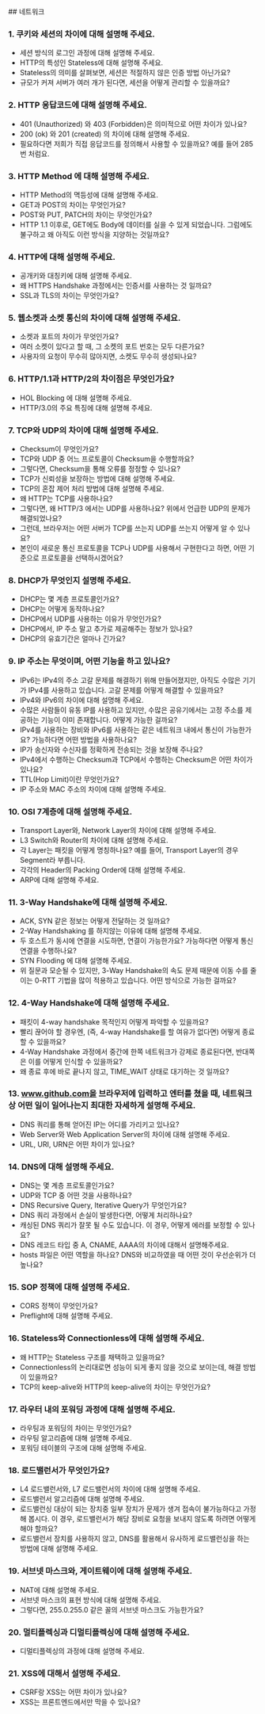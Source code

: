 \## 네트워크

### 1\. 쿠키와 세션의 차이에 대해 설명해 주세요.

*   세션 방식의 로그인 과정에 대해 설명해 주세요.
*   HTTP의 특성인 Stateless에 대해 설명해 주세요.
*   Stateless의 의미를 살펴보면, 세션은 적절하지 않은 인증 방법 아닌가요?
*   규모가 커져 서버가 여러 개가 된다면, 세션을 어떻게 관리할 수 있을까요?

### 2\. HTTP 응답코드에 대해 설명해 주세요.

*   401 (Unauthorized) 와 403 (Forbidden)은 의미적으로 어떤 차이가 있나요?
*   200 (ok) 와 201 (created) 의 차이에 대해 설명해 주세요.
*   필요하다면 저희가 직접 응답코드를 정의해서 사용할 수 있을까요? 예를 들어 285번 처럼요.

### 3\. HTTP Method 에 대해 설명해 주세요.

*   HTTP Method의 멱등성에 대해 설명해 주세요.
*   GET과 POST의 차이는 무엇인가요?
*   POST와 PUT, PATCH의 차이는 무엇인가요?
*   HTTP 1.1 이후로, GET에도 Body에 데이터를 실을 수 있게 되었습니다. 그럼에도 불구하고 왜 아직도 이런 방식을 지양하는 것일까요?

### 4\. HTTP에 대해 설명해 주세요.

*   공개키와 대칭키에 대해 설명해 주세요.
*   왜 HTTPS Handshake 과정에서는 인증서를 사용하는 것 일까요?
*   SSL과 TLS의 차이는 무엇인가요?

### 5\. 웹소켓과 소켓 통신의 차이에 대해 설명해 주세요.

*   소켓과 포트의 차이가 무엇인가요?
*   여러 소켓이 있다고 할 때, 그 소켓의 포트 번호는 모두 다른가요?
*   사용자의 요청이 무수히 많아지면, 소켓도 무수히 생성되나요?

### 6\. HTTP/1.1과 HTTP/2의 차이점은 무엇인가요?

*   HOL Blocking 에 대해 설명해 주세요.
*   HTTP/3.0의 주요 특징에 대해 설명해 주세요.

### 7\. TCP와 UDP의 차이에 대해 설명해 주세요.

*   Checksum이 무엇인가요?
*   TCP와 UDP 중 어느 프로토콜이 Checksum을 수행할까요?
*   그렇다면, Checksum을 통해 오류를 정정할 수 있나요?
*   TCP가 신뢰성을 보장하는 방법에 대해 설명해 주세요.
*   TCP의 혼잡 제어 처리 방법에 대해 설명해 주세요.
*   왜 HTTP는 TCP를 사용하나요?
*   그렇다면, 왜 HTTP/3 에서는 UDP를 사용하나요? 위에서 언급한 UDP의 문제가 해결되었나요?
*   그런데, 브라우저는 어떤 서버가 TCP를 쓰는지 UDP를 쓰는지 어떻게 알 수 있나요?
*   본인이 새로운 통신 프로토콜을 TCP나 UDP를 사용해서 구현한다고 하면, 어떤 기준으로 프로토콜을 선택하시겠어요?

### 8\. DHCP가 무엇인지 설명해 주세요.

*   DHCP는 몇 계층 프로토콜인가요?
*   DHCP는 어떻게 동작하나요?
*   DHCP에서 UDP를 사용하는 이유가 무엇인가요?
*   DHCP에서, IP 주소 말고 추가로 제공해주는 정보가 있나요?
*   DHCP의 유효기간은 얼마나 긴가요?

### 9\. IP 주소는 무엇이며, 어떤 기능을 하고 있나요?

*   IPv6는 IPv4의 주소 고갈 문제를 해결하기 위해 만들어졌지만, 아직도 수많은 기기가 IPv4를 사용하고 있습니다. 고갈 문제를 어떻게 해결할 수 있을까요?
*   IPv4와 IPv6의 차이에 대해 설명해 주세요.
*   수많은 사람들이 유동 IP를 사용하고 있지만, 수많은 공유기에서는 고정 주소를 제공하는 기능이 이미 존재합니다. 어떻게 가능한 걸까요?
*   IPv4를 사용하는 장비와 IPv6를 사용하는 같은 네트워크 내에서 통신이 가능한가요? 가능하다면 어떤 방법을 사용하나요?
*   IP가 송신자와 수신자를 정확하게 전송되는 것을 보장해 주나요?
*   IPv4에서 수행하는 Checksum과 TCP에서 수행하는 Checksum은 어떤 차이가 있나요?
*   TTL(Hop Limit)이란 무엇인가요?
*   IP 주소와 MAC 주소의 차이에 대해 설명해 주세요.

### 10\. OSI 7계층에 대해 설명해 주세요.

*   Transport Layer와, Network Layer의 차이에 대해 설명해 주세요.
*   L3 Switch와 Router의 차이에 대해 설명해 주세요.
*   각 Layer는 패킷을 어떻게 명칭하나요? 예를 들어, Transport Layer의 경우 Segment라 부릅니다.
*   각각의 Header의 Packing Order에 대해 설명해 주세요.
*   ARP에 대해 설명해 주세요.

### 11\. 3-Way Handshake에 대해 설명해 주세요.

*   ACK, SYN 같은 정보는 어떻게 전달하는 것 일까요?
*   2-Way Handshaking 를 하지않는 이유에 대해 설명해 주세요.
*   두 호스트가 동시에 연결을 시도하면, 연결이 가능한가요? 가능하다면 어떻게 통신 연결을 수행하나요?
*   SYN Flooding 에 대해 설명해 주세요.
*   위 질문과 모순될 수 있지만, 3-Way Handshake의 속도 문제 때문에 이동 수를 줄이는 0-RTT 기법을 많이 적용하고 있습니다. 어떤 방식으로 가능한 걸까요?

### 12\. 4-Way Handshake에 대해 설명해 주세요.

*   패킷이 4-way handshake 목적인지 어떻게 파악할 수 있을까요?
*   빨리 끊어야 할 경우엔, (즉, 4-way Handshake를 할 여유가 없다면) 어떻게 종료할 수 있을까요?
*   4-Way Handshake 과정에서 중간에 한쪽 네트워크가 강제로 종료된다면, 반대쪽은 이를 어떻게 인식할 수 있을까요?
*   왜 종료 후에 바로 끝나지 않고, TIME\_WAIT 상태로 대기하는 것 일까요?

### 13\. www.github.com을 브라우저에 입력하고 엔터를 쳤을 때, 네트워크 상 어떤 일이 일어나는지 최대한 자세하게 설명해 주세요.

*   DNS 쿼리를 통해 얻어진 IP는 어디를 가리키고 있나요?
*   Web Server와 Web Application Server의 차이에 대해 설명해 주세요.
*   URL, URI, URN은 어떤 차이가 있나요?

### 14\. DNS에 대해 설명해 주세요.

*   DNS는 몇 계층 프로토콜인가요?
*   UDP와 TCP 중 어떤 것을 사용하나요?
*   DNS Recursive Query, Iterative Query가 무엇인가요?
*   DNS 쿼리 과정에서 손실이 발생한다면, 어떻게 처리하나요?
*   캐싱된 DNS 쿼리가 잘못 될 수도 있습니다. 이 경우, 어떻게 에러를 보정할 수 있나요?
*   DNS 레코드 타입 중 A, CNAME, AAAA의 차이에 대해서 설명해주세요.
*   hosts 파일은 어떤 역할을 하나요? DNS와 비교하였을 때 어떤 것이 우선순위가 더 높나요?

### 15\. SOP 정책에 대해 설명해 주세요.

*   CORS 정책이 무엇인가요?
*   Preflight에 대해 설명해 주세요.

### 16\. Stateless와 Connectionless에 대해 설명해 주세요.

*   왜 HTTP는 Stateless 구조를 채택하고 있을까요?
*   Connectionless의 논리대로면 성능이 되게 좋지 않을 것으로 보이는데, 해결 방법이 있을까요?
*   TCP의 keep-alive와 HTTP의 keep-alive의 차이는 무엇인가요?

### 17\. 라우터 내의 포워딩 과정에 대해 설명해 주세요.

*   라우팅과 포워딩의 차이는 무엇인가요?
*   라우팅 알고리즘에 대해 설명해 주세요.
*   포워딩 테이블의 구조에 대해 설명해 주세요.

### 18\. 로드밸런서가 무엇인가요?

*   L4 로드밸런서와, L7 로드밸런서의 차이에 대해 설명해 주세요.
*   로드밸런서 알고리즘에 대해 설명해 주세요.
*   로드밸런싱 대상이 되는 장치중 일부 장치가 문제가 생겨 접속이 불가능하다고 가정해 봅시다. 이 경우, 로드밸런서가 해당 장비로 요청을 보내지 않도록 하려면 어떻게 해야 할까요?
*   로드밸런서 장치를 사용하지 않고, DNS를 활용해서 유사하게 로드밸런싱을 하는 방법에 대해 설명해 주세요.

### 19\. 서브넷 마스크와, 게이트웨이에 대해 설명해 주세요.

*   NAT에 대해 설명해 주세요.
*   서브넷 마스크의 표현 방식에 대해 설명해 주세요.
*   그렇다면, 255.0.255.0 같은 꼴의 서브넷 마스크도 가능한가요?

### 20\. 멀티플렉싱과 디멀티플렉싱에 대해 설명해 주세요.

*   디멀티플렉싱의 과정에 대해 설명해 주세요.

### 21\. XSS에 대해서 설명해 주세요.

*   CSRF랑 XSS는 어떤 차이가 있나요?
*   XSS는 프론트엔드에서만 막을 수 있나요?